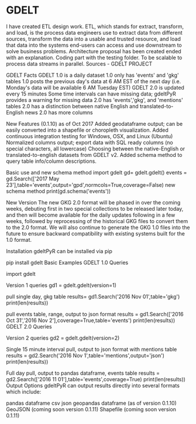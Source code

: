# GDELT
I have created ETL design work.
ETL, which stands for extract, transform, and load, is the process data engineers use to extract data from different sources, transform the data into a usable and trusted resource, and load that data into the systems end-users can access and use downstream to solve business problems.
Architecture proposal has been created ended with an explanation.
Coding part with the testing folder.
To be scalable to process data streams in parallel.
Sources - GDELT PROJECT

GDELT Facts
GDELT 1.0 is a daily dataset
1.0 only has 'events' and 'gkg' tables
1.0 posts the previous day's data at 6 AM EST of the next day (i.e. Monday's data will be available 6 AM Tuesday EST)
GDELT 2.0 is updated every 15 minutes
Some time intervals can have missing data; gdeltPyR provides a warning for missing data
2.0 has 'events','gkg', and 'mentions' tables
2.0 has a distinction between native English and translated-to-English news
2.0 has more columns

New Features (0.1.10) as of Oct 2017
Added geodataframe output; can be easily converted into a shapefile or choropleth visualization.
Added continuous integration testing for Windows, OSX, and Linux (Ubuntu)
Normalized columns output; export data with SQL ready columns (no special characters, all lowercase)
Choosing between the native-English or translated-to-english datasets from GDELT v2.
Added schema method to query table info/column descriptions.

Basic use and new schema method
import gdelt
gd= gdelt.gdelt()
events = gd.Search(['2017 May 23'],table='events',output='gpd',normcols=True,coverage=False)
new schema method
print(gd.schema('events'))

New Version
The new GKG 2.0 format will be phased in over the coming weeks, debuting first in two special collections to be released later today, and then will become available for the daily updates following in a few weeks, followed by reprocessing of the historical GKG files to convert them to the 2.0 format. We will also continue to generate the GKG 1.0 files into the future to ensure backward compatibility with existing systems built for the 1.0 format.

Installation
gdeltPyR can be installed via pip

pip install gdelt
Basic Examples
GDELT 1.0 Queries

import gdelt

Version 1 queries
gd1 = gdelt.gdelt(version=1)

pull single day, gkg table
results= gd1.Search('2016 Nov 01',table='gkg')
print(len(results))

pull events table, range, output to json format
results = gd1.Search(['2016 Oct 31','2016 Nov 2'],coverage=True,table='events')
print(len(results))
GDELT 2.0 Queries

Version 2 queries
gd2 = gdelt.gdelt(version=2)

Single 15 minute interval pull, output to json format with mentions table
results = gd2.Search('2016 Nov 1',table='mentions',output='json')
print(len(results))

Full day pull, output to pandas dataframe, events table
results = gd2.Search(['2016 11 01'],table='events',coverage=True)
print(len(results))
Output Options
gdeltPyR can output results directly into several formats which include:

pandas dataframe
csv
json
geopandas dataframe (as of version 0.1.10)
GeoJSON (coming soon version 0.1.11)
Shapefile (coming soon version 0.1.11)
